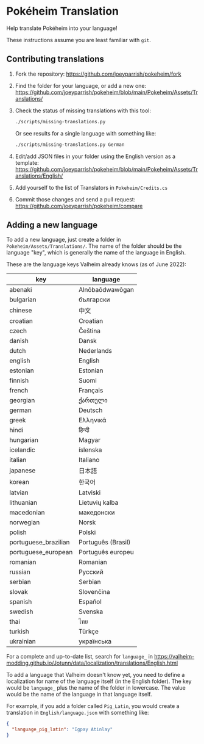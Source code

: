 # Pokéheim Translation

Help translate Pokéheim into your language!

These instructions assume you are least familiar with `git`.


## Contributing translations

1. Fork the repository: https://github.com/joeyparrish/pokeheim/fork
2. Find the folder for your language, or add a new one:
   https://github.com/joeyparrish/pokeheim/blob/main/Pokeheim/Assets/Translations/
3. Check the status of missing translations with this tool:

   ```sh
   ./scripts/missing-translations.py
   ```

   Or see results for a single language with something like:

   ```sh
   ./scripts/missing-translations.py German
   ```
4. Edit/add JSON files in your folder using the English version as a template:
   https://github.com/joeyparrish/pokeheim/blob/main/Pokeheim/Assets/Translations/English/
5. Add yourself to the list of Translators in `Pokeheim/Credits.cs`
6. Commit those changes and send a pull request:
   https://github.com/joeyparrish/pokeheim/compare


## Adding a new language

To add a new language, just create a folder in `Pokeheim/Assets/Translations/`.
The name of the folder should be the language "key", which is generally the
name of the language in English.

These are the language keys Valheim already knows (as of June 2022):

| key | language |
| ----- | ----- |
| abenaki | Alnôbaôdwawôgan |
| bulgarian | български |
| chinese | 中文 |
| croatian | Croatian |
| czech | Čeština |
| danish | Dansk |
| dutch | Nederlands |
| english | English |
| estonian | Estonian |
| finnish | Suomi |
| french | Français |
| georgian | ქართული |
| german | Deutsch |
| greek | Ελληνικά |
| hindi | हिन्दी |
| hungarian | Magyar |
| icelandic | íslenska |
| italian | Italiano |
| japanese | 日本語 |
| korean | 한국어 |
| latvian | Latviski |
| lithuanian | Lietuvių kalba |
| macedonian | македонски |
| norwegian | Norsk |
| polish | Polski |
| portuguese_brazilian | Português (Brasil) |
| portuguese_european | Português europeu |
| romanian | Romanian |
| russian | Русский |
| serbian | Serbian |
| slovak | Slovenčina |
| spanish | Español |
| swedish | Svenska |
| thai | ไทย |
| turkish | Türkçe |
| ukrainian | українська |

For a complete and up-to-date list, search for `language_` in
https://valheim-modding.github.io/Jotunn/data/localization/translations/English.html

To add a language that Valheim doesn't know yet, you need to define a
localization for name of the language itself (in the English folder).  The key
would be `language_` plus the name of the folder in lowercase.  The value would
be the name of the language in that language itself.

For example, if you add a folder called `Pig_Latin`, you would create a
translation in `English/language.json` with something like:

```json
{
  "language_pig_latin": "Igpay Atinlay"
}
```
